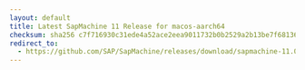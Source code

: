 ```yaml
---
layout: default
title: Latest SapMachine 11 Release for macos-aarch64
checksum: sha256 c7f716930c31ede4a52ace2eea9011732b0b2529a2b13be7f681368808667251
redirect_to:
  - https://github.com/SAP/SapMachine/releases/download/sapmachine-11.0.21/sapmachine-jre-11.0.21_macos-aarch64_bin.tar.gz
---
```

